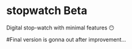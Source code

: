 # stopwatch Beta
Digital stop-watch with minimal features 😶


#Final version is gonna out after improvement...
